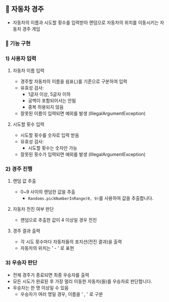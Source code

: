 ## 🏁 **자동차 경주**
- 자동차의 이름과 시도할 횟수를 입력받아 랜덤으로 자동차의 위치를 이동시키는 자동차 경주 게임

### **🚀 기능 구현**

### **1) 사용자 입력** 
1) 자동차 이름 입력
   - 경주할 자동차의 이름을 쉼표(,)를 기준으로 구분하여 입력
   - 유효성 검사:
     - 1글자 이상, 5글자 이하
     - 공백이 포함되어서는 안됨
     - 중복 허용되지 않음
   - 잘못된 이름이 입력되면 예외를 발생 (IllegalArgumentException)


2) 시도할 횟수 입력
   - 시도할 횟수를 숫자로 입력 받음  
   - 유효성 검사:
     - 시도할 횟수는 숫자만 가능
   - 잘못된 횟수가 입력되면 예외를 발생 (IllegalArgumentException)

### **2) 경주 진행**
1) 랜덤 값 추출
   - 0~9 사이의 랜덤한 값을 추출 
     - <code>Randoms.pickNumberInRange(0, 9)</code>를 사용하여 값을 추출합니다.

2) 자동차 전진 여부 판단
   - 랜덤으로 추출한 값이 4 이상일 경우 전진

3) 경주 결과 출력
   - 각 시도 횟수마다 자동차들의 포지션(전진 결과)을 출력
   - 자동차의 위치는 ' - ' 로 표현

### **3) 우승자 판단**
   - 전체 경주가 종료되면 최종 우승자를 출력
   - 모든 시도가 완료된 후 가장 멀리 이동한 자동차(들)를 우승자로 판단합니다.
   - 우승자는 한 명 이상일 수 있음
     - 우승자가 여러 명일 경우, 이름을 ' , ' 로 구분